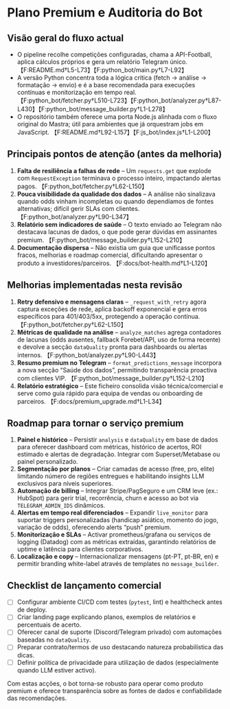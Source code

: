 # Plano Premium e Auditoria do Bot

## Visão geral do fluxo actual
- O pipeline recolhe competições configuradas, chama a API-Football, aplica cálculos próprios e gera um relatório Telegram único. 【F:README.md†L5-L73】【F:python_bot/main.py†L7-L92】
- A versão Python concentra toda a lógica crítica (fetch → análise → formatação → envio) e é a base recomendada para execuções contínuas e monitorização em tempo real. 【F:python_bot/fetcher.py†L510-L723】【F:python_bot/analyzer.py†L87-L430】【F:python_bot/message_builder.py†L1-L278】
- O repositório também oferece uma porta Node.js alinhada com o fluxo original do Mastra; útil para ambientes que já orquestram jobs em JavaScript. 【F:README.md†L92-L157】【F:js_bot/index.js†L1-L200】

## Principais pontos de atenção (antes da melhoria)
1. **Falta de resiliência a falhas de rede** – Um `requests.get` que explode com `RequestException` terminava o processo inteiro, impactando alertas pagos. 【F:python_bot/fetcher.py†L62-L150】
2. **Pouca visibilidade da qualidade dos dados** – A análise não sinalizava quando odds vinham incompletas ou quando dependíamos de fontes alternativas; difícil gerir SLAs com clientes. 【F:python_bot/analyzer.py†L90-L347】
3. **Relatório sem indicadores de saúde** – O texto enviado ao Telegram não destacava lacunas de dados, o que pode gerar dúvidas em assinantes premium. 【F:python_bot/message_builder.py†L152-L210】
4. **Documentação dispersa** – Não existia um guia que unificasse pontos fracos, melhorias e roadmap comercial, dificultando apresentar o produto a investidores/parceiros. 【F:docs/bot-health.md†L1-L120】

## Melhorias implementadas nesta revisão
1. **Retry defensivo e mensagens claras** – `_request_with_retry` agora captura exceções de rede, aplica backoff exponencial e gera erros específicos para 401/403/5xx, protegendo a operação contínua. 【F:python_bot/fetcher.py†L62-L150】
2. **Métricas de qualidade na análise** – `analyze_matches` agrega contadores de lacunas (odds ausentes, fallback Forebet/API, uso de forma recente) e devolve a secção `dataQuality` pronta para dashboards ou alertas internos. 【F:python_bot/analyzer.py†L90-L443】
3. **Resumo premium no Telegram** – `format_predictions_message` incorpora a nova secção “Saúde dos dados”, permitindo transparência proactiva com clientes VIP. 【F:python_bot/message_builder.py†L152-L210】
4. **Relatório estratégico** – Este ficheiro consolida visão técnica/comercial e serve como guia rápido para equipa de vendas ou onboarding de parceiros. 【F:docs/premium_upgrade.md†L1-L34】

## Roadmap para tornar o serviço premium
1. **Painel e histórico** – Persistir `analysis` e `dataQuality` em base de dados para oferecer dashboard com métricas, histórico de acertos, ROI estimado e alertas de degradação. Integrar com Superset/Metabase ou painel personalizado.
2. **Segmentação por planos** – Criar camadas de acesso (free, pro, elite) limitando número de regiões entregues e habilitando insights LLM exclusivos para níveis superiores.
3. **Automação de billing** – Integrar Stripe/PagSeguro e um CRM leve (ex.: HubSpot) para gerir trial, recorrência, churn e acesso ao bot via `TELEGRAM_ADMIN_IDS` dinâmicos.
4. **Alertas em tempo real diferenciados** – Expandir `live_monitor` para suportar triggers personalizadas (handicap asiático, momento do jogo, variação de odds), oferecendo alerts “push” premium.
5. **Monitorização e SLAs** – Activar prometheus/grafana ou serviços de logging (Datadog) com as métricas extraídas, garantindo relatórios de uptime e latência para clientes corporativos.
6. **Localização e copy** – Internacionalizar mensagens (pt-PT, pt-BR, en) e permitir branding white-label através de templates no `message_builder`.

## Checklist de lançamento comercial
- [ ] Configurar ambiente CI/CD com testes (`pytest`, lint) e healthcheck antes de deploy.
- [ ] Criar landing page explicando planos, exemplos de relatórios e percentuais de acerto.
- [ ] Oferecer canal de suporte (Discord/Telegram privado) com automações baseadas no `dataQuality`.
- [ ] Preparar contrato/termos de uso destacando natureza probabilística das dicas.
- [ ] Definir política de privacidade para utilização de dados (especialmente quando LLM estiver activo).

Com estas acções, o bot torna-se robusto para operar como produto premium e oferece transparência sobre as fontes de dados e confiabilidade das recomendações.

